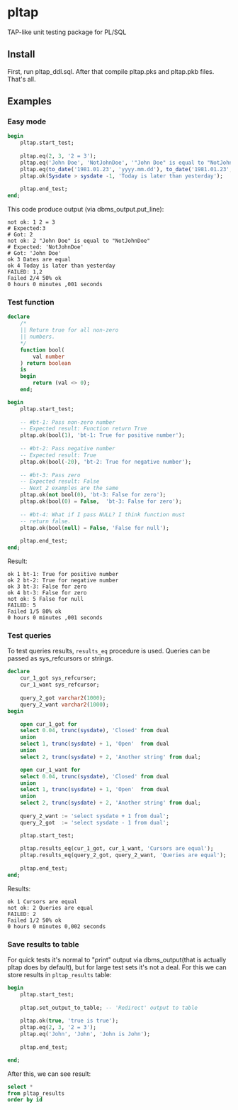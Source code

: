 # pltap
TAP-like unit testing package for PL/SQL

## Install

First, run pltap_ddl.sql. After that compile pltap.pks and pltap.pkb files. That's all.

## Examples


### Easy mode

```sql
begin
    pltap.start_test;
    
    pltap.eq(2, 3, '2 = 3');
    pltap.eq('John Doe', 'NotJohnDoe', '"John Doe" is equal to "NotJohnDoe"');
    pltap.eq(to_date('1981.01.23', 'yyyy.mm.dd'), to_date('1981.01.23', 'yyyy.mm.dd'), 'Dates are equal');
    pltap.ok(Sysdate > sysdate -1, 'Today is later than yesterday');
       
    pltap.end_test;
end;
```

This code produce output (via dbms_output.put_line):
```
not ok: 1 2 = 3
# Expected:3
# Got: 2
not ok: 2 "John Doe" is equal to "NotJohnDoe"
# Expected: 'NotJohnDoe'
# Got: 'John Doe'
ok 3 Dates are equal
ok 4 Today is later than yesterday
FAILED: 1,2
Failed 2/4 50% ok
0 hours 0 minutes ,001 seconds
```

### Test function

```sql
declare
    /*
    || Return true for all non-zero
    || numbers.
    */
    function bool(
        val number
    ) return boolean
    is
    begin
        return (val <> 0);
    end;

begin
    pltap.start_test;
    
    -- #bt-1: Pass non-zero number
    -- Expected result: Function return True
    pltap.ok(bool(1), 'bt-1: True for positive number');
    
    -- #bt-2: Pass negative number
    -- Expected result: True
    pltap.ok(bool(-20), 'bt-2: True for negative number');
    
    -- #bt-3: Pass zero
    -- Expected result: False
    -- Next 2 examples are the same
    pltap.ok(not bool(0), 'bt-3: False for zero');
    pltap.ok(bool(0) = False,  'bt-3: False for zero'); 
    
    -- #bt-4: What if I pass NULL? I think function must
    -- return false.
    pltap.ok(bool(null) = False, 'False for null');
    
    pltap.end_test;
end;
```

Result:

```
ok 1 bt-1: True for positive number
ok 2 bt-2: True for negative number
ok 3 bt-3: False for zero
ok 4 bt-3: False for zero
not ok: 5 False for null
FAILED: 5
Failed 1/5 80% ok
0 hours 0 minutes ,001 seconds
```

### Test queries

To test queries results, `results_eq` procedure is used.
Queries can be passed as sys_refcursors or strings.

```sql
declare
    cur_1_got sys_refcursor;
    cur_1_want sys_refcursor;
    
    query_2_got varchar2(1000);
    query_2_want varchar2(1000);
begin

    open cur_1_got for
    select 0.04, trunc(sysdate), 'Closed' from dual
    union
    select 1, trunc(sysdate) + 1, 'Open'  from dual
    union
    select 2, trunc(sysdate) + 2, 'Another string' from dual;

    open cur_1_want for
    select 0.04, trunc(sysdate), 'Closed' from dual
    union
    select 1, trunc(sysdate) + 1, 'Open'  from dual
    union
    select 2, trunc(sysdate) + 2, 'Another string' from dual;
    
    query_2_want := 'select sysdate + 1 from dual';
    query_2_got  := 'select sysdate - 1 from dual';

    pltap.start_test;
    
    pltap.results_eq(cur_1_got, cur_1_want, 'Cursors are equal');
    pltap.results_eq(query_2_got, query_2_want, 'Queries are equal');
    
    pltap.end_test;
end;
```

Results:

```
ok 1 Cursors are equal
not ok: 2 Queries are equal
FAILED: 2
Failed 1/2 50% ok
0 hours 0 minutes 0,002 seconds
```

### Save results to table

For quick tests it's normal to "print" output via dbms_output(that is actually pltap does by default),
but for large test sets it's not a deal. For this we can store results in `pltap_results` table:

```sql
begin
    pltap.start_test;
    
    pltap.set_output_to_table; -- 'Redirect' output to table 
    
    pltap.ok(true, 'true is true');
    pltap.eq(2, 3, '2 = 3');
    pltap.eq('John', 'John', 'John is John');
    
    pltap.end_test;

end;

```

After this, we can see result:

```sql
select *
from pltap_results
order by id
```
